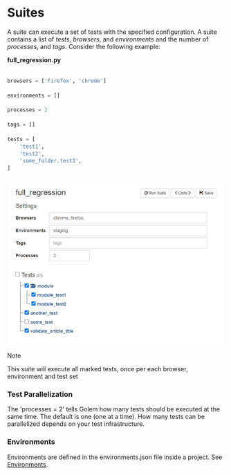 Suites
==================================================

A suite can execute a set of tests with the specified configuration.
A suite contains a list of *tests*,  *browsers*, and *environments* and the number of *processes*, and *tags*.
Consider the following example:

**full_regression.py**
```python

browsers = ['firefox', 'chrome']

environments = []

processes = 2

tags = []

tests = [
    'test1',
    'test2',
    'some_folder.test3',
]

```

<img class="border-image" src="https://raw.githubusercontent.com/golemhq/resources/master/img/suite_example.jpg">

<div class="admonition note">
    <p class="first admonition-title">Note</p>
    <p>This suite will execute all marked tests, once per each browser, environment and test set</p>
</div>


### Test Parallelization

The 'processes = 2' tells Golem how many tests should be executed at the same time. The default is one (one at a time). How many tests can be parallelized depends on your test infrastructure.


### Environments

Environments are defined in the environments.json file inside a project. See [Environments](test-data.html#environments).
